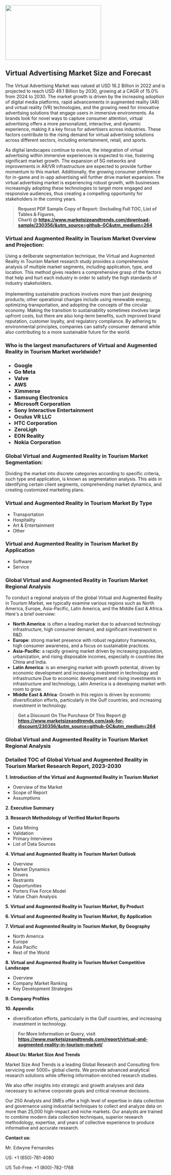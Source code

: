 <p><img class="alignnone size-medium wp-image-20088" src="https://ffe5etoiles.com/wp-content/uploads/2024/12/MST1-300x171.png" alt="" width="300" height="171" /></p><h2>Virtual Advertising Market Size and Forecast</h2><p>The Virtual Advertising Market was valued at USD 16.2 Billion in 2022 and is projected to reach USD 49.1 Billion by 2030, growing at a CAGR of 15.0% from 2024 to 2030. The market growth is driven by the increasing adoption of digital media platforms, rapid advancements in augmented reality (AR) and virtual reality (VR) technologies, and the growing need for innovative advertising solutions that engage users in immersive environments. As brands look for novel ways to capture consumer attention, virtual advertising offers a more personalized, interactive, and dynamic experience, making it a key focus for advertisers across industries. These factors contribute to the rising demand for virtual advertising solutions across different sectors, including entertainment, retail, and sports.</p><p>As digital landscapes continue to evolve, the integration of virtual advertising within immersive experiences is expected to rise, fostering significant market growth. The expansion of 5G networks and improvements in AR/VR infrastructure are expected to provide further momentum to this market. Additionally, the growing consumer preference for in-game and in-app advertising will further drive market expansion. The virtual advertising market is experiencing robust growth, with businesses increasingly adopting these technologies to target more engaged and responsive audiences, thus creating a compelling opportunity for stakeholders in the coming years.</p></p><blockquote id="" class=""><strong>Request PDF Sample Copy of Report: (Including Full TOC, List of Tables &amp; Figures, Chart)&nbsp;@&nbsp;<strong><a href="https://www.marketsizeandtrends.com/download-sample/230356/&utm_source=github-GC&utm_medium=264" target="_blank">https://www.marketsizeandtrends.com/download-sample/230356/&utm_source=github-GC&utm_medium=264</a></strong></strong></blockquote><h3 id="" class="">Virtual and Augmented Reality in Tourism Market&nbsp;Overview and Projection:</h3><p id="" class="">Using a deliberate segmentation technique, the Virtual and Augmented Reality in Tourism Market research study provides a comprehensive analysis of multiple market segments, including application, type, and location. This method gives readers a comprehensive grasp of the factors that help and hurt each industry in order to satisfy the high standards of industry stakeholders. <br /> <br />Implementing sustainable practices involves more than just designing products; other operational changes include using renewable energy, optimizing transportation, and adopting the concepts of the circular economy. Making the transition to sustainability sometimes involves large upfront costs, but there are also long-term benefits, such improved brand reputation, customer loyalty, and regulatory compliance. By adhering to environmental principles, companies can satisfy consumer demand while also contributing to a more sustainable future for the world.</p><h3 id="" class="">Who is the largest manufacturers of&nbsp;Virtual and Augmented Reality in Tourism Market worldwide?</h3><h3 class=""><p><ul><li>Google </li><li> Go Meta </li><li> Valve </li><li> AWS </li><li> Ximmerse </li><li> Samsung Electronics </li><li> Microsoft Corporation </li><li> Sony Interactive Entertainment </li><li> Oculus VR LLC </li><li> HTC Corporation </li><li> ZeroLigh </li><li> EON Reality </li><li> Nokia Corporation</li></ul></p></h3><h3 id="" class="">Global&nbsp;Virtual and Augmented Reality in Tourism Market Segmentation:</h3><p id="" class="">Dividing the market into discrete categories according to specific criteria, such type and application, is known as segmentation analysis. This aids in identifying certain client segments, comprehending market dynamics, and creating customized marketing plans.</p><h3 id="" class="">Virtual and Augmented Reality in Tourism Market&nbsp;By Type</h3><p><p><ul><li>Transportation</li><li> Hospitality</li><li> Art & Entertainment</li><li> Other</p></li></ul></p></p><h3 id="" class="">Virtual and Augmented Reality in Tourism Market&nbsp;By Application</h3><p class=""><p><ul><li>Software</li><li> Service</li></ul></p></p><h3 id="" class="">Global Virtual and Augmented Reality in Tourism Market Regional Analysis</h3><p id="" class="">To conduct a regional analysis of the global Virtual and Augmented Reality in Tourism Market, we typically examine various regions such as North America, Europe, Asia-Pacific, Latin America, and the Middle East &amp; Africa. Here's a brief overview:</p><ul><li><strong>North America</strong>: is often a leading market due to advanced technology infrastructure, high consumer demand, and significant investment in R&amp;D.</li><li><strong>Europe</strong>: strong market presence with robust regulatory frameworks, high consumer awareness, and a focus on sustainable practices.</li><li><strong>Asia-Pacific</strong>: a rapidly growing market driven by increasing population, urbanization, and rising disposable incomes, especially in countries like China and India.</li><li><strong>Latin America</strong>: is an emerging market with growth potential, driven by economic development and increasing investment in technology and infrastructure.Due to economic development and rising investments in infrastructure and technology, Latin America is a developing market with room to grow.</li><li><strong>Middle East &amp; Africa</strong>: Growth in this region is driven by economic diversification efforts, particularly in the Gulf countries, and increasing investment in technology.</li></ul><blockquote id="" class=""><strong>Get a Discount On The Purchase Of This Report @ <strong><a href="https://www.marketsizeandtrends.com/ask-for-discount/230356/&utm_source=github-GC&utm_medium=264" target="_blank">https://www.marketsizeandtrends.com/ask-for-discount/230356/&utm_source=github-GC&utm_medium=264</a></strong></strong></blockquote><h3 id="" class="">Global Virtual and Augmented Reality in Tourism Market Regional Analysis</h3><h3 id="" class="">Detailed TOC of Global Virtual and Augmented Reality in Tourism Market Research Report, 2023-2030</h3><p id="" class=""><strong>1. Introduction of the Virtual and Augmented Reality in Tourism Market</strong></p><ul><li>Overview of the Market</li><li>Scope of Report</li><li>Assumptions</li></ul><p id="" class=""><strong>2. Executive Summary</strong></p><p id="" class=""><strong>3. Research Methodology of Verified Market Reports</strong></p><ul><li>Data Mining</li><li>Validation</li><li>Primary Interviews</li><li>List of Data Sources</li></ul><p id="" class=""><strong>4. Virtual and Augmented Reality in Tourism Market Outlook</strong></p><ul><li>Overview</li><li>Market Dynamics</li><li>Drivers</li><li>Restraints</li><li>Opportunities</li><li>Porters Five Force Model</li><li>Value Chain Analysis</li></ul><p id="" class=""><strong>5. Virtual and Augmented Reality in Tourism Market, By Product</strong></p><p id="" class=""><strong>6. Virtual and Augmented Reality in Tourism Market, By Application</strong></p><p id="" class=""><strong>7. Virtual and Augmented Reality in Tourism Market, By Geography</strong></p><ul><li>North America</li><li>Europe</li><li>Asia Pacific</li><li>Rest of the World</li></ul><p id="" class=""><strong>8. Virtual and Augmented Reality in Tourism Market Competitive Landscape</strong></p><ul><li>Overview</li><li>Company Market Ranking</li><li>Key Development Strategies</li></ul><p id="" class=""><strong>9. Company Profiles</strong></p><p id="" class=""><strong>10. Appendix</strong></p><ul><li>diversification efforts, particularly in the Gulf countries, and increasing investment in technology.</li></ul><blockquote id="" class=""><strong>For More Information or Query, visit <strong><strong><a href="https://www.marketsizeandtrends.com/report/virtual-and-augmented-reality-in-tourism-market/" target="_blank">https://www.marketsizeandtrends.com/report/virtual-and-augmented-reality-in-tourism-market/</a></strong></strong></strong></blockquote><p id="" class=""><strong>About Us: Market Size And Trends</strong></p><p id="" class="">Market Size And Trends is a leading Global Research and Consulting firm servicing over 5000+ global clients. We provide advanced analytical research solutions while offering information-enriched research studies.</p><p id="" class="">We also offer insights into strategic and growth analyses and data necessary to achieve corporate goals and critical revenue decisions.</p><p id="" class="">Our 250 Analysts and SMEs offer a high level of expertise in data collection and governance using industrial techniques to collect and analyze data on more than 25,000 high-impact and niche markets. Our analysts are trained to combine modern data collection techniques, superior research methodology, expertise, and years of collective experience to produce informative and accurate research.</p><p id="" class=""><strong>Contact us:</strong></p><p id="" class="">Mr. Edwyne Fernandes</p><p id="" class="">US: +1 (650)-781-4080</p><p id="" class="">US Toll-Free: +1 (800)-782-1768</p>
